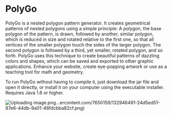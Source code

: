 # PolyGo
PolyGo is a nested polygon pattern generator. It creates geometrical patterns of nested polygons using a simple principle: A polygon, the base polygon of the pattern, is drawn, followed by another, similar polygon, which is reduced in size and rotated relative to the first one, so that all vertices of the smaller polygon touch the sides of the larger polygon. The second polygon is followed by a third, yet smaller, rotated polygon, and so forth. PolyGo uses this technique to create beautiful patterns of dazzling colors and shapes, which can be saved and exported to other graphic applications. Enhance your website, create eye-popping artwork or use as a teaching tool for math and geometry.

To run PolyGo without having to compile it, just download the jar file and open it directly, or install it on your computer using the executable installer. Requires Java 1.6 or higher.

![Uploading image.png…]()ercontent.com/7650159/132946491-24d5ed51-87e6-44db-9a01-46fdcbba82cf.png)
